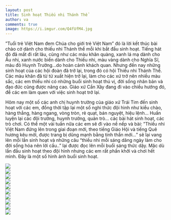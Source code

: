 ```yaml
---
layout: post
title: Sinh hoạt Thiếu nhi Thánh Thể
author: va
comments: true
image: https://i.imgur.com/Q4fUfM4.jpg
---
```


”Tuổi trẻ Việt Nam đem Chúa cho giới trẻ Việt Nam” đó là lời kết thúc bài chào cờ dành cho thiếu nhi Thánh thể mỗi khi bắt đầu sinh hoạt. Tiếng hát đó đã mất đi rất lâu, cũng như các màu khăn quàng, xanh lá mạ dành cho Ấu nhi, xanh nước biển dành cho Thiếu nhi, màu vàng dành cho Nghĩa Sĩ, màu đỏ Huynh Trưởng...do hoàn cảnh khách quan. Nhưng đến nay những sinh hoạt của các hội đoàn đã trở lại, trong đó có hội Thiếu nhi Thánh Thể. Các màu khăn đã từ từ xuất hiện trở lại, làm cho các xứ trở nên nhiều màu sắc, các em thiếu nhi có những buổi sinh hoạt thú vị, đời sống nhân bản và đạo đức cũng được nâng cao. Giáo xứ Cần Xây đang đi vào chiều hướng đó, để các em làm quen với việc sinh hoạt trở lại.

Hôm nay một số các anh chị huynh trưởng của giáo xứ Trái Tim đến sinh hoạt với các em, đồng thời tập lại một số nghi thức đội hình như kiểu chào, hàng thẳng, hàng ngang, vòng tròn, rẻ quạt, bán nguyệt, hiệu lệnh… Huấn luyện lại các đội trưởng, huynh trưởng, quản trò… các bài hát sinh hoạt, các trò chơi. Có thể một vài tuần nữa các em sẽ đi vào nề nếp và bài: ”Thiếu nhi Việt Nam đứng lên trong giai đoạn mới, theo tiếng Giáo Hội và tiếng Quê hương kêu mời, được trang bị dũng mạnh bằng tinh thần mới…” sẽ lại vang lên mỗi lần sinh hoạt và những câu “thiếu nhi mỗi sáng dâng ngày làm cho đời sống hóa nên lời cầu..” lại được đọc lên mỗi buổi sáng thức dậy. Mặc dù lần đầu sinh hoạt theo đội hình nhưng các em rất phấn khởi và chơi hết mình. Đây là một số hình ảnh buổi sinh hoạt.

<div class="center">
    <img src="https://i.imgur.com/7L1uo01.jpg"/>
</div>

<div class="center">
    <img src="https://i.imgur.com/81uGios.jpg"/>
</div>

<div class="center">
    <img src="https://i.imgur.com/OorZF2X.jpg"/>
</div>

<div class="center">
    <img src="https://i.imgur.com/C4yAuZk.jpg"/>
</div>

<div class="center">
    <img src="https://i.imgur.com/SeIPIC8.jpg"/>
</div>

<div class="center">
    <img src="https://i.imgur.com/YSRL0b3.jpg"/>
</div>

<div class="center">
    <img src="https://i.imgur.com/TIjDkC9.jpg"/>
</div>

<div class="center">
    <img src="https://i.imgur.com/TOSxykF.jpg"/>
</div>

<div class="center">
    <img src="https://i.imgur.com/VWsaT6g.jpg"/>
</div>

<div class="center">
    <img src="https://i.imgur.com/HJr06H6.jpg"/>
</div>
